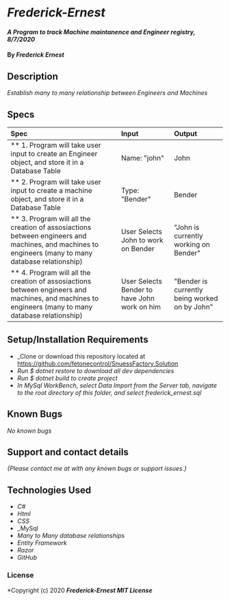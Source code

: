 # _Frederick-Ernest_

#### _A Program to track Machine maintanence and Engineer registry, 8/7/2020_

#### By _**Frederick Ernest**_

## Description

_Establish many to many relationship between Engineers and Machines_

## Specs

| Spec | Input | Output |
| :-------------      | :------------- | :------------- |
| ** 1. Program will take user input to create an Engineer object, and store it in a Database Table| Name: "john"| John |
| ** 2. Program will take user input to create a machine object, and store it in a Database Table| Type: "Bender"| Bender |
| ** 3. Program will all the creation of assosiactions between engineers and machines, and machines to engineers (many to many database relationship)| User Selects John to work on Bender | "John is currently working on Bender"|
| ** 4. Program will all the creation of assosiactions between engineers and machines, and machines to engineers (many to many database relationship)| User Selects Bender to have John work on him| "Bender is currently being worked on by John"|

## Setup/Installation Requirements

* _Clone or download this repository located at https://github.com/fetonecontrol/SnuessFactory.Solution
* _Run $ dotnet restore to download all dev dependencies_
* _Run $ dotnet build to create project_
* _In MySql WorkBench, select Data Import from the Server tab, navigate to the root directory of this folder, and select frederick_ernest.sql_

## Known Bugs

_No known bugs_

## Support and contact details

_{Please contact me at with any known bugs or support issues.}_

## Technologies Used

* _C#_
* _Html_
* _CSS_
* _MySql
* _Many to Many database relationships_
* _Entity Framework_
* _Razor_
* _GitHub_

### License

*Copyright (c) 2020 **_Frederick-Ernest MIT License_**